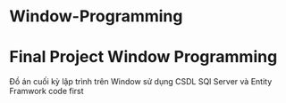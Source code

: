 # Window-Programming
# Final Project Window Programming
Đồ án cuối kỳ lập trình trên Window sử dụng CSDL SQl Server và Entity Framwork code first
